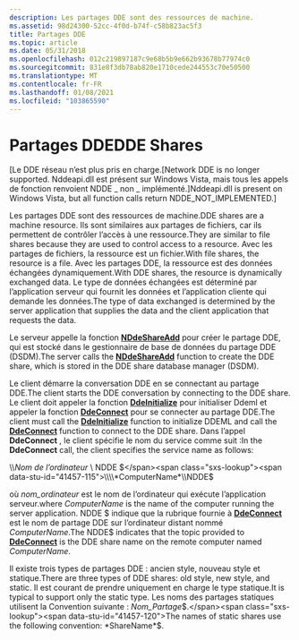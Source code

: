 ```yaml
---
description: Les partages DDE sont des ressources de machine.
ms.assetid: 98d24300-52cc-4f0d-b74f-c58b823ac5f3
title: Partages DDE
ms.topic: article
ms.date: 05/31/2018
ms.openlocfilehash: 012c219897187c9e68b5b9e662b93678b77974c0
ms.sourcegitcommit: 831e8f3db78ab820e1710cede244553c70e50500
ms.translationtype: MT
ms.contentlocale: fr-FR
ms.lasthandoff: 01/08/2021
ms.locfileid: "103865590"
---
```

# <a name="dde-shares"></a><span data-ttu-id="41457-103">Partages DDE</span><span class="sxs-lookup"><span data-stu-id="41457-103">DDE Shares</span></span>

<span data-ttu-id="41457-104">\[Le DDE réseau n’est plus pris en charge.</span><span class="sxs-lookup"><span data-stu-id="41457-104">\[Network DDE is no longer supported.</span></span> <span data-ttu-id="41457-105">Nddeapi.dll est présent sur Windows Vista, mais tous les appels de fonction renvoient NDDE \_ non \_ implémenté.\]</span><span class="sxs-lookup"><span data-stu-id="41457-105">Nddeapi.dll is present on Windows Vista, but all function calls return NDDE\_NOT\_IMPLEMENTED.\]</span></span>

<span data-ttu-id="41457-106">Les partages DDE sont des ressources de machine.</span><span class="sxs-lookup"><span data-stu-id="41457-106">DDE shares are a machine resource.</span></span> <span data-ttu-id="41457-107">Ils sont similaires aux partages de fichiers, car ils permettent de contrôler l’accès à une ressource.</span><span class="sxs-lookup"><span data-stu-id="41457-107">They are similar to file shares because they are used to control access to a resource.</span></span> <span data-ttu-id="41457-108">Avec les partages de fichiers, la ressource est un fichier.</span><span class="sxs-lookup"><span data-stu-id="41457-108">With file shares, the resource is a file.</span></span> <span data-ttu-id="41457-109">Avec les partages DDE, la ressource est des données échangées dynamiquement.</span><span class="sxs-lookup"><span data-stu-id="41457-109">With DDE shares, the resource is dynamically exchanged data.</span></span> <span data-ttu-id="41457-110">Le type de données échangées est déterminé par l’application serveur qui fournit les données et l’application cliente qui demande les données.</span><span class="sxs-lookup"><span data-stu-id="41457-110">The type of data exchanged is determined by the server application that supplies the data and the client application that requests the data.</span></span>

<span data-ttu-id="41457-111">Le serveur appelle la fonction [**NDdeShareAdd**](nddeshareadd.md) pour créer le partage DDE, qui est stocké dans le gestionnaire de base de données du partage DDE (DSDM).</span><span class="sxs-lookup"><span data-stu-id="41457-111">The server calls the [**NDdeShareAdd**](nddeshareadd.md) function to create the DDE share, which is stored in the DDE share database manager (DSDM).</span></span>

<span data-ttu-id="41457-112">Le client démarre la conversation DDE en se connectant au partage DDE.</span><span class="sxs-lookup"><span data-stu-id="41457-112">The client starts the DDE conversation by connecting to the DDE share.</span></span> <span data-ttu-id="41457-113">Le client doit appeler la fonction [**DdeInitialize**](/windows/win32/api/ddeml/nf-ddeml-ddeinitializea) pour initialiser Ddeml et appeler la fonction [**DdeConnect**](/windows/win32/api/ddeml/nf-ddeml-ddeconnect) pour se connecter au partage DDE.</span><span class="sxs-lookup"><span data-stu-id="41457-113">The client must call the [**DdeInitialize**](/windows/win32/api/ddeml/nf-ddeml-ddeinitializea) function to initialize DDEML and call the [**DdeConnect**](/windows/win32/api/ddeml/nf-ddeml-ddeconnect) function to connect to the DDE share.</span></span> <span data-ttu-id="41457-114">Dans l’appel **DdeConnect** , le client spécifie le nom du service comme suit :</span><span class="sxs-lookup"><span data-stu-id="41457-114">In the **DdeConnect** call, the client specifies the service name as follows:</span></span>

<span data-ttu-id="41457-115">\\\\*Nom de l’ordinateur* \\ NDDE $</span><span class="sxs-lookup"><span data-stu-id="41457-115">\\\\*ComputerName*\\NDDE$</span></span>

<span data-ttu-id="41457-116">où *nom_ordinateur* est le nom de l’ordinateur qui exécute l’application serveur.</span><span class="sxs-lookup"><span data-stu-id="41457-116">where *ComputerName* is the name of the computer running the server application.</span></span> <span data-ttu-id="41457-117">NDDE $ indique que la rubrique fournie à [**DdeConnect**](/windows/win32/api/ddeml/nf-ddeml-ddeconnect) est le nom de partage DDE sur l’ordinateur distant nommé *ComputerName*.</span><span class="sxs-lookup"><span data-stu-id="41457-117">The NDDE$ indicates that the topic provided to [**DdeConnect**](/windows/win32/api/ddeml/nf-ddeml-ddeconnect) is the DDE share name on the remote computer named *ComputerName*.</span></span>

<span data-ttu-id="41457-118">Il existe trois types de partages DDE : ancien style, nouveau style et statique.</span><span class="sxs-lookup"><span data-stu-id="41457-118">There are three types of DDE shares: old style, new style, and static.</span></span> <span data-ttu-id="41457-119">Il est courant de prendre uniquement en charge le type statique.</span><span class="sxs-lookup"><span data-stu-id="41457-119">It is typical to support only the static type.</span></span> <span data-ttu-id="41457-120">Les noms des partages statiques utilisent la Convention suivante : *Nom_Partage*$.</span><span class="sxs-lookup"><span data-stu-id="41457-120">The names of static shares use the following convention: *ShareName*$.</span></span>

 

 
